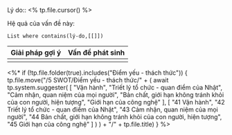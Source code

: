 Lý do:: <% tp.file.cursor() %>

Hệ quả của vấn đề này:
```dataview
List where contains(lý-do,[[]])
```

| Giải pháp gợi ý | Vấn đề phát sinh |
| --------------- | ---------------- |
|                 |                  |

<%* if (!tp.file.folder(true).includes("Điểm yếu - thách thức")) {
	tp.file.move("/5 SWOT/Điểm yếu - thách thức/" + (
		await tp.system.suggester(
			[ "Vận hành", "Triết lý tổ chức - quan điểm của Nhật", "Cảm nhận, quan niệm của mọi người", "Bản chất, giới hạn không tránh khỏi của con người, hiện tượng", "Giới hạn của công nghệ" ], 
			[ "41 Vận hành", "42 Triết lý tổ chức - quan điểm của Nhật", "43 Cảm nhận, quan niệm của mọi người", "44 Bản chất, giới hạn không tránh khỏi của con người, hiện tượng", "45 Giới hạn của công nghệ" ]
		)
	)  + "/" + tp.file.title)
} %>
